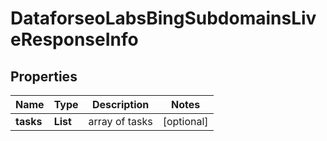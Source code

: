 # DataforseoLabsBingSubdomainsLiveResponseInfo


## Properties

| Name | Type | Description | Notes |
|------------ | ------------- | ------------- | -------------|
**tasks** | **List<DataforseoLabsBingSubdomainsLiveTaskInfo>** | array of tasks |[optional]|